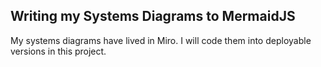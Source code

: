 ## Writing my Systems Diagrams to MermaidJS

My systems diagrams have lived in Miro. I will code them into deployable versions in this project.